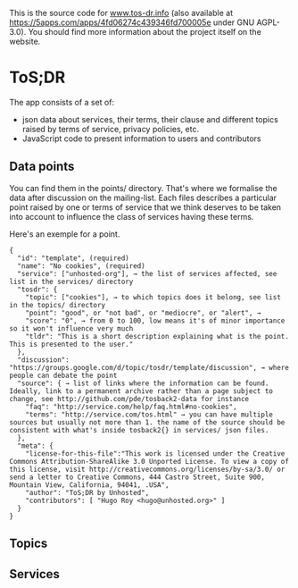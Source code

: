 This is the source code for www.tos-dr.info (also available at
https://5apps.com/apps/4fd06274c439346fd700005e under GNU AGPL-3.0). You should
find more information about the project itself on the website.

# ToS;DR

The app consists of a set of:
+ json data about services, their terms, their clause and different topics
raised by terms of service, privacy policies, etc. 
+ JavaScript code to present information to users and contributors

## Data points 

You can find them in the points/ directory. That's where we formalise the data
after discussion on the mailing-list. Each files describes a particular point raised by
one or terms of service that we think deserves to be taken into account to
influence the class of services having these terms.

Here's an exemple for a point.

	{
	  "id": "template", (required)
	  "name": "No cookies", (required)
	  "service": ["unhosted-org"], → the list of services affected, see list in the services/ directory
	  "tosdr": {
	  	"topic": ["cookies"], → to which topics does it belong, see list in the topics/ directory
	  	"point": "good", or "not bad", or "mediocre", or "alert", →
	  	"score": "0", → from 0 to 100, low means it's of minor importance so it won't influence very much
	  	"tldr": "This is a short description explaining what is the point. This is presented to the user."
	  },
	  "discussion": "https://groups.google.com/d/topic/tosdr/template/discussion", → where people can debate the point
	  "source": { → list of links where the information can be found. Ideally, link to a permanent archive rather than a page subject to change, see http://github.com/pde/tosback2-data for instance
	  	"faq": "http://service.com/help/faq.html#no-cookies",
	  	"terms": "http://service.com/tos.html" → you can have multiple sources but usually not more than 1. the name of the source should be consistent with what's inside tosback2{} in services/ json files. 
	  },
	  "meta": {
	  	"license-for-this-file":"This work is licensed under the Creative Commons Attribution-ShareAlike 3.0 Unported License. To view a copy of this license, visit http://creativecommons.org/licenses/by-sa/3.0/ or send a letter to Creative Commons, 444 Castro Street, Suite 900, Mountain View, California, 94041, .USA",
	  	"author": "ToS;DR by Unhosted",
	  	"contributors": [ "Hugo Roy <hugo@unhosted.org>" ]
	  }
	}

## Topics

## Services 
